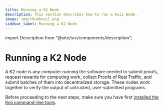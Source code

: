 ```yaml
---
title: Running a K2 Node
description: This section describes how to run a Koii Node.
image: img/thumbnail.png
sidebar_label: Running a K2 Node
---
```


import Description from "@site/src/components/description";

# Running a K2 Node

<Description
  text="This section describes how to run a Koii Node."
/>

A K2 node is any computer running the software needed to submit proofs, request rewards for computing work, collect Proofs of Real Traffic, and submit batches of them into decentralized storage. These nodes work together to verify the output of untrusted, user-submitted programs.&#x20;

Before proceeding to the next steps, make sure you have first [installed the Koii command-line tools](/develop/koii-software-toolkit-sdk/using-the-cli).
